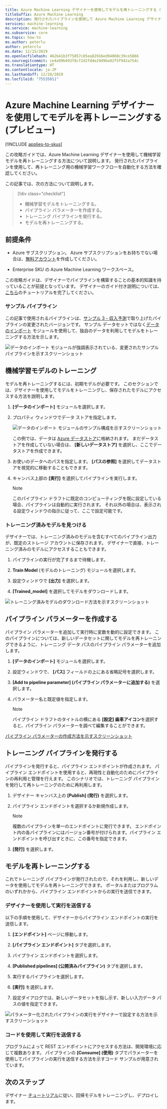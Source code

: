 ```yaml
---
title: Azure Machine Learning デザイナーを使用してモデルを再トレーニングする (プレビュー)
titleSuffix: Azure Machine Learning
description: 発行されたパイプラインを使用して Azure Machine Learning デザイナー (プレビュー) でモデルを再トレーニングする方法について説明します。
services: machine-learning
ms.service: machine-learning
ms.subservice: core
ms.topic: how-to
ms.author: peterlu
author: peterclu
ms.date: 12/15/2019
ms.openlocfilehash: 462b41b3f75857c85ea82916ed94860c39ce5866
ms.sourcegitcommit: ce4a99b493f8cf2d2fd4e29d9ba92f5f942a754c
ms.translationtype: HT
ms.contentlocale: ja-JP
ms.lasthandoff: 12/28/2019
ms.locfileid: "75535011"
---
```

# <a name="retrain-models-with-azure-machine-learning-designer-preview"></a>Azure Machine Learning デザイナーを使用してモデルを再トレーニングする (プレビュー)
[!INCLUDE [applies-to-skus](../../includes/aml-applies-to-basic-enterprise-sku.md)]

この攻略ガイドでは、Azure Machine Learning デザイナーを使用して機械学習モデルを再トレーニングする方法について説明します。 発行されたパイプラインを使用して、再トレーニング用の機械学習ワークフローを自動化する方法を確認してください。

この記事では、次の方法について説明します。

> [!div class="checklist"]
> * 機械学習モデルをトレーニングする。
> * パイプライン パラメーターを作成する。
> * トレーニング パイプラインを発行する。
> * モデルを再トレーニングする。

## <a name="prerequisites"></a>前提条件

* Azure サブスクリプション。 Azure サブスクリプションをお持ちでない場合は、[無料アカウント](https://aka.ms/AMLFree)を作成してください。

* Enterprise SKU の Azure Machine Learning ワークスペース。

この攻略ガイドは、デザイナーでパイプラインを構築することの基本的知識を持っていることが前提となっています。 デザイナーのガイド付き説明については、[こちら](tutorial-designer-automobile-price-train-score.md)のチュートリアルを完了してください。 

### <a name="sample-pipeline"></a>サンプル パイプライン

この記事で使用されるパイプラインは、[サンプル 3 - 収入予測](how-to-designer-sample-classification-predict-income.md)で取り上げたパイプラインの変更されたバージョンです。 サンプル データセットではなく[データのインポート](algorithm-module-reference/import-data.md) モジュールを使用して、独自のデータを利用してモデルをトレーニングする方法を示します。

![データのインポート モジュールが強調表示されている、変更されたサンプル パイプラインを示すスクリーンショット](./media/how-to-retrain-designer/modified-sample-pipeline.png)

## <a name="train-a-machine-learning-model"></a>機械学習モデルのトレーニング

モデルを再トレーニングするには、初期モデルが必要です。 このセクションでは、デザイナーを使用してモデルをトレーニングし、保存されたモデルにアクセスする方法を説明します。

1. **[データのインポート]** モジュールを選択します。
1. プロパティ ウィンドウでデータ ストアを指定します。

    ![データのインポート モジュールのサンプル構成を示すスクリーンショット](./media/how-to-retrain-designer/import-data-settings.png)

    この例では、データは [Azure データストア](how-to-access-data.md)に格納されます。 まだデータストアを作成していない場合は、 **[新しいデータストア]** を選択し、ここでデータストアを作成できます。

1. お使いのデータへのパスを指定します。 **[パスの参照]** を選択してデータストアを視覚的に移動することもできます。 

1. キャンバス上部の **[実行]** を選択してパイプラインを実行します。
    
    > [!NOTE]
    > このパイプライン ドラフトに既定のコンピューティングを既に設定している場合、パイプラインは自動的に実行されます。 それ以外の場合は、表示される設定ウィンドウの指示に従って、ここで設定可能です。

### <a name="locate-your-trained-model"></a>トレーニング済みモデルを見つける

デザイナーでは、トレーニング済みのモデルを含むすべてのパイプライン出力が、既定のストレージ アカウントに保存されます。 デザイナーで直接、トレーニング済みのモデルにアクセスすることもできます。

1. パイプラインの実行が完了するまで待機します。

1. **Train Model** (モデルのトレーニング) モジュールを選択します。

1. 設定ウィンドウで **[出力]** を選択します。

1. **[Trained_model]** を選択してモデルをダウンロードします。

![トレーニング済みモデルのダウンロード方法を示すスクリーンショット](./media/how-to-retrain-designer/download-model.png)

## <a name="create-a-pipeline-parameter"></a>パイプライン パラメーターを作成する

パイプライン パラメーターを追加して実行時に変数を動的に設定できます。 このパイプラインについては、新しいデータセットに関してモデルを再トレーニングできるように、トレーニング データ パスのパイプライン パラメーターを追加します。

1. **[データのインポート]** モジュールを選択します。
1. 設定ウィンドウで、 **[パス]** フィールドの上にある省略記号を選択します。
1. **[Add to pipeline parameter] (パイプライン パラメーターに追加する)** を選択します。
1. パラメーター名と既定値を指定します。

    > [!NOTE]
    > パイプライン ドラフトのタイトルの横にある **[設定] 歯車アイコン**を選択すると、パイプライン パラメーターを調べて編集することができます。 

[パイプライン パラメーターの作成方法を示すスクリーンショット](media/how-to-retrain-designer/add-pipeline-parameter.png)

## <a name="publish-a-training-pipeline"></a>トレーニング パイプラインを発行する

パイプラインを発行すると、パイプライン エンドポイントが作成されます。 パイプライン エンドポイントを使用すると、再現性と自動化のためにパイプラインの再利用と管理を行えます。 このシナリオでは、トレーニング パイプラインを発行して再トレーニングのために再利用します。

1. デザイナー キャンバス上の **[Publish] (発行)** を選択します。
1. パイプライン エンドポイントを選択するか新規作成します。

    > [!NOTE]
    > 複数のパイプラインを単一のエンドポイントに発行できます。 エンドポイント内の各パイプラインにはバージョン番号が付けられます。パイプライン エンドポイントを呼び出すときに、この番号を指定できます。

1. **[発行]** を選択します。

## <a name="retrain-your-model"></a>モデルを再トレーニングする

これでトレーニング パイプラインが発行されたので、それを利用し、新しいデータを使用してモデルを再トレーニングできます。 ポータルまたはプログラムのいずれかから、パイプライン エンドポイントからの実行を送信できます。

### <a name="submit-runs-with-the-designer"></a>デザイナーを使用して実行を送信する

以下の手順を使用して、デザイナーからパイプライン エンドポイントの実行を送信します。

1. **[エンドポイント]** ページに移動します。

1. **[パイプライン エンドポイント]** タブを選択します。

1. パイプライン エンドポイントを選択します。

1. **[Published pipelines] (公開済みパイプライン)** タブを選択します。

1. 実行するパイプラインを選択します。

1. **[実行]** を選択します。

1. 設定ダイアログでは、新しいデータセットを指し示す、新しい入力データ パスの値を指定できます。

![パラメーター化されたパイプラインの実行をデザイナーで設定する方法を示すスクリーンショット](./media/how-to-retrain-designer/published-pipeline-run.png)

### <a name="submit-runs-with-code"></a>コードを使用して実行を送信する

プログラムによって REST エンドポイントにアクセスする方法は、開発環境に応じて複数あります。 パイプラインの **[Consume] (使用)** タブでパラメーターを使用してパイプラインの実行を送信する方法を示すコード サンプルが用意されています。

## <a name="next-steps"></a>次のステップ

デザイナー [チュートリアル](tutorial-designer-automobile-price-train-score.md)に従い、回帰モデルをトレーニングし、デプロイします。